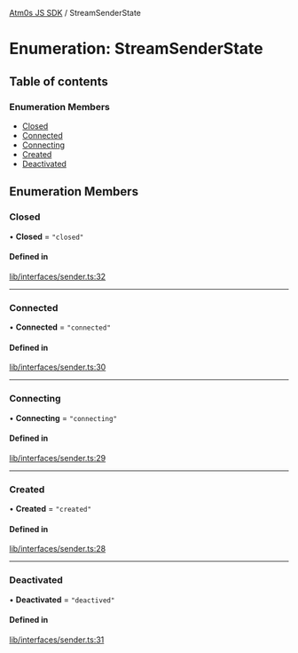 [Atm0s JS SDK](../README.md) / StreamSenderState

# Enumeration: StreamSenderState

## Table of contents

### Enumeration Members

- [Closed](StreamSenderState.md#closed)
- [Connected](StreamSenderState.md#connected)
- [Connecting](StreamSenderState.md#connecting)
- [Created](StreamSenderState.md#created)
- [Deactivated](StreamSenderState.md#deactivated)

## Enumeration Members

### Closed

• **Closed** = ``"closed"``

#### Defined in

[lib/interfaces/sender.ts:32](https://github.com/8xFF/media-sdk-js/blob/633baca/src/lib/interfaces/sender.ts#L32)

___

### Connected

• **Connected** = ``"connected"``

#### Defined in

[lib/interfaces/sender.ts:30](https://github.com/8xFF/media-sdk-js/blob/633baca/src/lib/interfaces/sender.ts#L30)

___

### Connecting

• **Connecting** = ``"connecting"``

#### Defined in

[lib/interfaces/sender.ts:29](https://github.com/8xFF/media-sdk-js/blob/633baca/src/lib/interfaces/sender.ts#L29)

___

### Created

• **Created** = ``"created"``

#### Defined in

[lib/interfaces/sender.ts:28](https://github.com/8xFF/media-sdk-js/blob/633baca/src/lib/interfaces/sender.ts#L28)

___

### Deactivated

• **Deactivated** = ``"deactived"``

#### Defined in

[lib/interfaces/sender.ts:31](https://github.com/8xFF/media-sdk-js/blob/633baca/src/lib/interfaces/sender.ts#L31)
